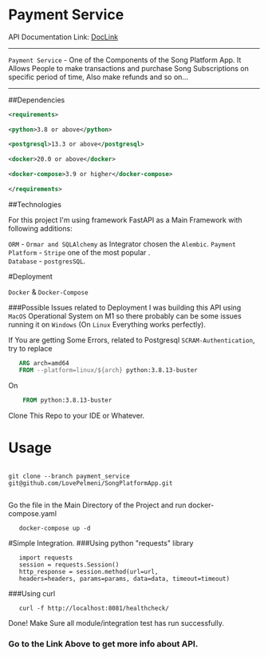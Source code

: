 # Payment Service 

API Documentation Link: [DocLink](http://localhost:8081/docs/)

--- 

`Payment Service` - One of the Components of the Song Platform App.
It Allows People to make transactions and purchase Song Subscriptions on specific period of time, Also make refunds and so on...

--- 

##Dependencies 
```xml
<requirements>
    
<python>3.8 or above</python>
    
<postgresql>13.3 or above</postgresql>
    
<docker>20.0 or above</docker>
    
<docker-compose>3.9 or higher</docker-compose>
    
</requirements>

```
##Technologies 

For this project I'm using framework FastAPI as a Main Framework with following additions:

`ORM` - `Ormar and SQLAlchemy` as Integrator chosen the `Alembic`.
`Payment Platform` - `Stripe` one of the most popular  .  
`Database` - `postgresSQL`.

#Deployment 

`Docker` & `Docker-Compose`

###Possible Issues related to Deployment
I was building this API using `MacOS` Operational System on M1 so there probably can be some issues running it on `Windows` (On `Linux` Everything works perfectly).

If You are getting Some Errors, related to Postgresql `SCRAM-Authentication`, try to replace 
```dockerfile 
   ARG arch=amd64
   FROM --platform=linux/${arch} python:3.8.13-buster
```
On 

```dockerfile 
    FROM python:3.8.13-buster
```


Clone This Repo to your IDE or Whatever.

# Usage
```commandline

git clone --branch payment_service git@github.com/LovePelmeni/SongPlatformApp.git
    
```
Go the file in the Main Directory of the Project and run docker-compose.yaml

```commandline 
   docker-compose up -d 
```


#Simple Integration.
###Using python "requests" library
```doctest
   import requests 
   session = requests.Session()
   http_response = session.method(url=url,
   headers=headers, params=params, data=data, timeout=timeout)
```
###Using curl 

```commandline
   curl -f http://localhost:8081/healthcheck/
```

Done! Make Sure all module/integration test has run successfully. 
### Go to the Link Above to get more info about API.